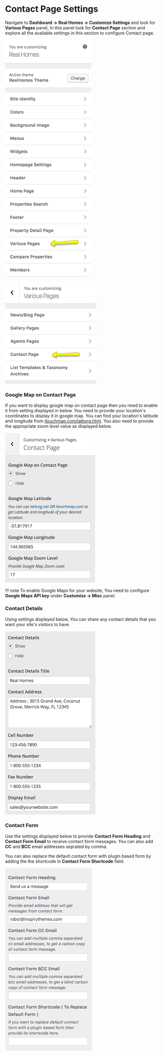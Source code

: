 # Contact Page Settings

Navigate to **Dashboard → Real Homes → Customize Settings** and look for **Various Pages** panel, In this panel look for **Contact Page** section and explore all the available settings in this section to configure Contact page.

![Various Pages](images/contact-page/various-pages.png)

![Various Pages Panel](images/contact-page/various-pages-panel.png)

### Google Map on Contact Page

If you want to display google map on contact page then you need to enable it from setting displayed in below. You need to provide your location's coordinates to display it in google map. You can find your location's latitude and longitude from [itouchmap.com/latlong.html](http://itouchmap.com/latlong.html). You also need to provide the appropriate zoom level value as displayed below.

![Google Map On Contact Page](images/contact-page/google-map-on-contact-page.png)

!!! note
    To enable Google Maps for your website, You need to configure **Google Maps API key** under **Customize → Misc** panel.

### Contact Details

Using settings displayed below, You can share any contact details that you want your site's visitors to have.

![Contact Details](images/contact-page/contact-details.png)

### Contact Form

Use the settings displayed below to provide **Contact Form Heading** and **Contact Form Email** to receive contact form messages. You can also add **CC** and **BCC** email addresses seprated by comma.

You can also replace the default contact form with plugin based form by adding the the shortcode in **Contact Form Shortcode** field.

![Contact Form](images/contact-page/contact-form.png)